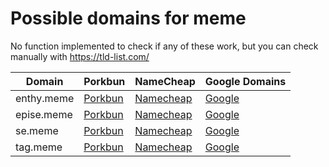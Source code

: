 # Possible domains for meme

No function implemented to check if any of these work, but you can check manually with https://tld-list.com/

| Domain | Porkbun | NameCheap | Google Domains |
|---|---|---|---|
| enthy.meme | [Porkbun](https://porkbun.com/checkout/search?prb=e814663da1&tlds=&idnLanguage=&search=search&q=enthy.meme) | [Namecheap](https://www.namecheap.com/domains/registration/results/?domain=enthy.meme) | [Google](https://domains.google.com/registrar/search?searchTerm=enthy.meme) |
| epise.meme | [Porkbun](https://porkbun.com/checkout/search?prb=e814663da1&tlds=&idnLanguage=&search=search&q=epise.meme) | [Namecheap](https://www.namecheap.com/domains/registration/results/?domain=epise.meme) | [Google](https://domains.google.com/registrar/search?searchTerm=epise.meme) |
| se.meme | [Porkbun](https://porkbun.com/checkout/search?prb=e814663da1&tlds=&idnLanguage=&search=search&q=se.meme) | [Namecheap](https://www.namecheap.com/domains/registration/results/?domain=se.meme) | [Google](https://domains.google.com/registrar/search?searchTerm=se.meme) |
| tag.meme | [Porkbun](https://porkbun.com/checkout/search?prb=e814663da1&tlds=&idnLanguage=&search=search&q=tag.meme) | [Namecheap](https://www.namecheap.com/domains/registration/results/?domain=tag.meme) | [Google](https://domains.google.com/registrar/search?searchTerm=tag.meme) |
